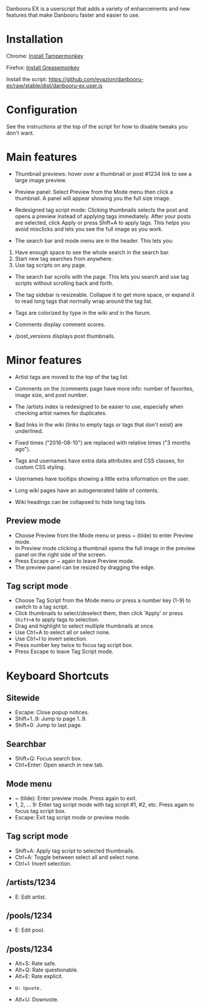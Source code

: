 Danbooru EX is a userscript that adds a variety of enhancements and new
features that make Danbooru faster and easier to use.

# Installation

Chrome: [Install Tampermonkey](https://chrome.google.com/webstore/detail/tampermonkey/dhdgffkkebhmkfjojejmpbldmpobfkfo?hl=en)

Firefox: [Install Greasemonkey](https://addons.mozilla.org/en-US/firefox/addon/greasemonkey/)

Install the script: https://github.com/evazion/danbooru-ex/raw/stable/dist/danbooru-ex.user.js

# Configuration

See the instructions at the top of the script for how to disable tweaks you don't want.

# Main features

* Thumbnail previews: hover over a thumbnail or post #1234 link to see a large image preview.

* Preview panel: Select Preview from the Mode menu then click a thumbnail. A
  panel will appear showing you the full size image.

* Redesigned tag script mode: Clicking thumbnails selects the post and opens a
  preview instead of applying tags immediately. After your posts are selected,
  click Apply or press Shift+A to apply tags. This helps you avoid misclicks and
  lets you see the full image as you work.

* The search bar and mode menu are in the header. This lets you:

1. Have enough space to see the whole search in the search bar.
2. Start new tag searches from anywhere.
3. Use tag scripts on any page.

* The search bar scrolls with the page. This lets you search and use tag
  scripts without scrolling back and forth.

* The tag sidebar is resizeable. Collapse it to get more space, or expand it
  to read long tags that normally wrap around the tag list.

* Tags are colorized by type in the wiki and in the forum.

* Comments display comment scores.

* /post_versions displays post thumbnails.

# Minor features

* Artist tags are moved to the top of the tag list.

* Comments on the /comments page have more info: number of favorites, image size, and post number.

* The /artists index is redesigned to be easier to use, especially when checking artist names for duplicates.

* Bad links in the wiki (links to empty tags or tags that don't exist) are underlined.

* Fixed times ("2016-08-10") are replaced with relative times ("3 months ago").

* Tags and usernames have extra data attributes and CSS classes, for custom CSS styling.

* Usernames have tooltips showing a little extra information on the user.

* Long wiki pages have an autogenerated table of contents.

* Wiki headings can be collapsed to hide long tag lists.

## Preview mode

* Choose Preview from the Mode menu or press ~ (tilde) to enter Preview mode.
* In Preview mode clicking a thumbnail opens the full image in the preview
  panel on the right side of the screen.
* Press Escape or ~ again to leave Preview mode.
* The preview panel can be resized by dragging the edge.

## Tag script mode

* Choose Tag Script from the Mode menu or press a number key (1-9) to switch to
  a tag script.
* Click thumbnails to select/deselect them, then click 'Apply' or press
  `Shift+A` to apply tags to selection.
* Drag and highlight to select multiple thumbnails at once.
* Use Ctrl+A to select all or select none.
* Use Ctrl+I to invert selection.
* Press number key twice to focus tag script box.
* Press Escape to leave Tag Script mode.

# Keyboard Shortcuts

## Sitewide

* Escape: Close popup notices.
* Shift+1..9: Jump to page 1..9.
* Shift+0: Jump to last page.

## Searchbar

* Shift+Q: Focus search box.
* Ctrl+Enter: Open search in new tab.

## Mode menu

* ~ (tilde): Enter preview mode. Press again to exit.
* 1, 2, ... 9: Enter tag script mode with tag script #1, #2, etc. Press again
  to focus tag script box.
* Escape: Exit tag script mode or preview mode.

## Tag script mode

* Shift+A: Apply tag script to selected thumbnails.
* Ctrl+A: Toggle between select all and select none.
* Ctrl+I: Invert selection.

## /artists/1234

* E: Edit artist.

## /pools/1234

* E: Edit pool.

## /posts/1234

* Alt+S: Rate safe.
* Alt+Q: Rate questionable.
* Alt+E: Rate explicit.
*     U: Upvote.
* Alt+U: Downvote.

